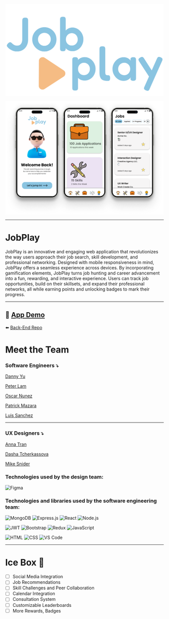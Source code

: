 ![JobPlay Logo](public/job-play-logo.png)

![Mock Up Screens](public/jobplay-3-mockup-screens.png)

---
# JobPlay

JobPlay is an innovative and engaging web application that revolutionizes the way users approach their job search, skill development, and professional networking. Designed with mobile responsiveness in mind, JobPlay offers a seamless experience across devices. By incorporating gamification elements, JobPlay turns job hunting and career advancement into a fun, rewarding, and interactive experience. Users can track job opportunities, build on their skillsets, and expand their professional networks, all while earning points and unlocking badges to mark their progress.

---

📲 [App Demo](https://job-play.netlify.app/)
---
⬅️ [Back-End Repo](https://github.com/plam1216/jobplay-backend)

# Meet the Team

### Software Engineers ⤵️
[Danny Yu](https://github.com/DannyYu728)

[Peter Lam](https://github.com/plam1216)

[Oscar Nunez](https://github.com/oscarnunez1)

[Patrick Mazara](https://github.com/zaragotcode)

[Luis Sanchez](https://github.com/luisdaniel0)

---

### UX Designers ⤵️

[Anna Tran](https://www.linkedin.com/in/annaatrann/)

[Dasha Tcherkassova](https://www.linkedin.com/in/dasha-tcherkassova/)

[Mike Snider](https://www.linkedin.com/in/mikesnider8/)

### Technologies used by the design team:

![Figma](https://img.shields.io/badge/Figma-F24E1E?style=for-the-badge&logo=figma&logoColor=white)

### Technologies and libraries used by the software engineering team:

![MongoDB](https://img.shields.io/badge/MongoDB-4EA94B?style=for-the-badge&logo=mongodb&logoColor=white)
![Express.js](https://img.shields.io/badge/Express.js-000000?style=for-the-badge&logo=express&logoColor=white)
![React](https://img.shields.io/badge/React-20232A?style=for-the-badge&logo=react&logoColor=61DAFB)
![Node.js](https://img.shields.io/badge/Node.js-339933?style=for-the-badge&logo=nodedotjs&logoColor=white)

![JWT](https://img.shields.io/badge/JWT-000000?style=for-the-badge&logo=JSON%20web%20tokens&logoColor=white)
![Bootstrap](https://img.shields.io/badge/Bootstrap-563D7C?style=for-the-badge&logo=bootstrap&logoColor=white)
![Redux](https://img.shields.io/badge/Redux-593D88?style=for-the-badge&logo=redux&logoColor=white)
![JavaScript](https://img.shields.io/badge/JavaScript-323330?style=for-the-badge&logo=javascript&logoColor=F7DF1E)

![HTML](https://img.shields.io/badge/HTML5-E34F26?style=for-the-badge&logo=html5&logoColor=white)
![CSS](https://img.shields.io/badge/CSS3-1572B6?style=for-the-badge&logo=css3&logoColor=white)
![VS Code](https://img.shields.io/badge/Visual_Studio_Code-0078D4?style=for-the-badge&logo=visual%20studio%20code&logoColor=white)

---
# Ice Box 🧊
- [ ] Social Media Integration
- [ ] Job Recommendations
- [ ] Skill Challenges and Peer Collaboration
- [ ] Calendar Integration
- [ ] Consultation System
- [ ] Customizable Leaderboards
- [ ] More Rewards, Badges
